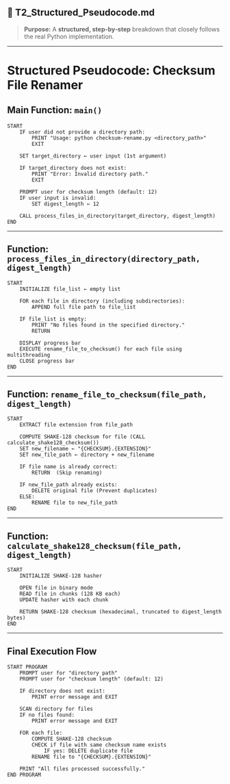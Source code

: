 ## **📜 T2_Structured_Pseudocode.md**  
> **Purpose:** A **structured, step-by-step** breakdown that closely follows the real Python implementation.  

---

# **Structured Pseudocode: Checksum File Renamer**  

## **Main Function: `main()`**  
```plaintext
START  
    IF user did not provide a directory path:  
        PRINT "Usage: python checksum-rename.py <directory_path>"  
        EXIT  

    SET target_directory ← user input (1st argument)  

    IF target_directory does not exist:  
        PRINT "Error: Invalid directory path."  
        EXIT  

    PROMPT user for checksum length (default: 12)  
    IF user input is invalid:  
        SET digest_length ← 12  

    CALL process_files_in_directory(target_directory, digest_length)  
END  
```

---

## **Function: `process_files_in_directory(directory_path, digest_length)`**  
```plaintext
START  
    INITIALIZE file_list ← empty list  

    FOR each file in directory (including subdirectories):  
        APPEND full file path to file_list  

    IF file_list is empty:  
        PRINT "No files found in the specified directory."  
        RETURN  

    DISPLAY progress bar  
    EXECUTE rename_file_to_checksum() for each file using multithreading  
    CLOSE progress bar  
END  
```

---

## **Function: `rename_file_to_checksum(file_path, digest_length)`**  
```plaintext
START  
    EXTRACT file extension from file_path  

    COMPUTE SHAKE-128 checksum for file (CALL calculate_shake128_checksum())  
    SET new_filename ← "{CHECKSUM}.{EXTENSION}"  
    SET new_file_path ← directory + new_filename  

    IF file name is already correct:  
        RETURN  (Skip renaming)  

    IF new_file_path already exists:  
        DELETE original file (Prevent duplicates)  
    ELSE:  
        RENAME file to new_file_path  
END  
```

---

## **Function: `calculate_shake128_checksum(file_path, digest_length)`**  
```plaintext
START  
    INITIALIZE SHAKE-128 hasher  

    OPEN file in binary mode  
    READ file in chunks (128 KB each)  
    UPDATE hasher with each chunk  

    RETURN SHAKE-128 checksum (hexadecimal, truncated to digest_length bytes)  
END  
```

---

## **Final Execution Flow**  
```plaintext
START PROGRAM  
    PROMPT user for "directory path"  
    PROMPT user for "checksum length" (default: 12)  

    IF directory does not exist:  
        PRINT error message and EXIT  

    SCAN directory for files  
    IF no files found:  
        PRINT error message and EXIT  

    FOR each file:  
        COMPUTE SHAKE-128 checksum  
        CHECK if file with same checksum name exists  
            IF yes: DELETE duplicate file  
        RENAME file to "{CHECKSUM}.{EXTENSION}"  

    PRINT "All files processed successfully."  
END PROGRAM  
```
